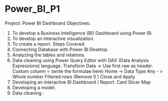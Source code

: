 # Power_BI_P1
Project: Power BI Dashboard
Objectives:
1.	To develop a Business Intelligence (BI) Dashboard using Power BI.
2.	To develop an interactive visualization.
3.	To create a report.
Steps Covered:
1.	Connecting Database with Power BI Desktop.
2.	Analyzing the tables and relations.
3.	Data cleaning using Power Query Editor with DAX (Data Analysis Expressions) language.
Transform Data -> Use first raw as header.
Custom column = (write the formulae here)
Home -> Data Type Any - > Whole number
Filtered rows (Remove 0 ) 
Close and Apply
4.	Developing an interactive BI Dashboard / Report.
Card
Slicer
Map
5.	Developing a model.
6.	Data cleaning :

